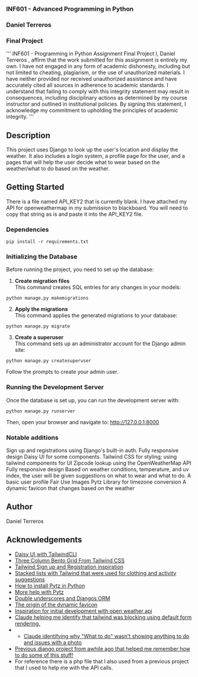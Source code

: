 ### INF601 - Advanced Programming in Python
### Daniel Terreros
### Final Project

'''
INF601 - Programming in Python
Assignment Final Project
I,     Daniel Terreros    , affirm that the work submitted for this assignment is entirely my own. I have not engaged in 
any form of academic dishonesty, including but not limited to cheating, plagiarism, or the use of unauthorized materials.
I have neither provided nor received unauthorized assistance and have accurately cited all sources in adherence to academic
standards. I understand that failing to comply with this integrity statement may result in consequences,
including disciplinary actions as determined by my course instructor and outlined in institutional policies.
By signing this statement, I acknowledge my commitment to upholding the principles of academic integrity.
'''


## Description

This project uses Django to look up the user's location and display the weather. It also includes a login system, a profile page
for the user, and a pages that will help the user decide what to wear based on the weather/what to do based on the weather.

## Getting Started

There is a file named API_KEY2 that is currently blank. I have attached my API for openweathermap in my submission to blackboard.
You will need to copy that string as is and paste it into the API_KEY2 file.

### Dependencies

```
pip install -r requirements.txt
```

### Initializing the Database

Before running the project, you need to set up the database:

1. **Create migration files**  
   This command creates SQL entries for any changes in your models:
```
python manage.py makemigrations
```

2. **Apply the migrations**  
This command applies the generated migrations to your database:
```
python manage.py migrate
```
3. **Create a superuser**  
This command sets up an administrator account for the Django admin site:
```
python manage.py createsuperuser
```

Follow the prompts to create your admin user.

### Running the Development Server

Once the database is set up, you can run the development server with:
```
python manage.py runserver
```



Then, open your browser and navigate to:
http://127.0.0.1:8000

### Notable additions
Sign up and registrations using Django's built-in auth.
Fully responsive design
Daisy UI for some components.
Tailwind CSS for styling; using tailwind components for UI
Zipcode lookup using the OpenWeatherMap API
Fully responsive design
Based on weather conditions, temperature, and uv index, the user will be given suggestions on what to wear and what to do.
A basic user profile
Fair Use Images
Pytz Library for timezone conversion
A dynamic favicon that changes based on the weather



## Author

Daniel Terreros

## Acknowledgements
* [Daisy UI with TailwindCLI](https://https://daisyui.com/docs/install/django/)
* [Three Column Bento Grid From Tailwind CSS](https://tailwindcss.com/plus/ui-blocks/preview)
* [Tailwind Sign up and Registration inspiration](https://tailwindcss.com/plus/ui-blocks/application-ui/forms/sign-in-forms)
* [Stacked lists with Tailwind that were used for clothing and activity suggestions](https://tailwindcss.com/plus/ui-blocks/application-ui/lists/stacked-lists)
* [How to install Pytz in Python](https://www.geeksforgeeks.org/how-to-install-pytz-in-python/)
* [More help with Pytz](https://www.youtube.com/watch?v=3B5oInYNb5c)
* [Double underscores and Djangos ORM](https://stackoverflow.com/questions/21319832/what-do-double-underscores-indicate)
* [The origin of the dynamic favicon](https://www.geeksforgeeks.org/how-to-change-favicon-dynamically/)
* [Inspiration for initial development with open weather api](https://www.youtube.com/watch?v=lyeK0aE_qRg)
* [Claude helping me identify that tailwind was blocking using default form rendering.](https://claude.ai/share/4f41c908-c901-4efe-ad79-fbe7b50b716f)
* * [Claude identifying why "What to do" wasn't showing anything to do and issues with a photo](https://claude.ai/share/da423f6d-539a-473f-b43e-54ea72d4fdc3)
* [Previous django project from awhile ago that helped me remember how to do some of this stuff!](https://github.com/DanielTKC/current_club)
* For reference there is a php file that I also used from a previous project that I used to help me with the API calls.
